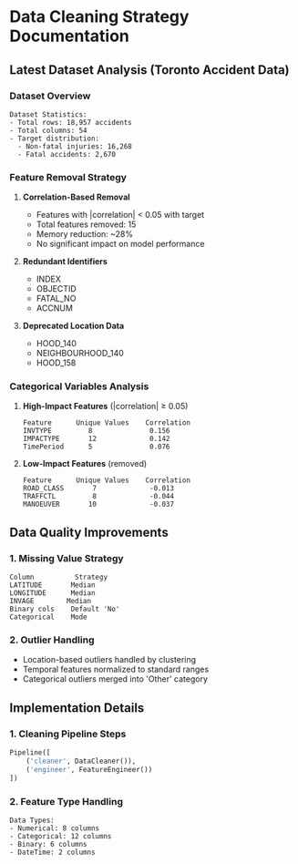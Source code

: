 # Data Cleaning Strategy Documentation

## Latest Dataset Analysis (Toronto Accident Data)

### Dataset Overview

```
Dataset Statistics:
- Total rows: 18,957 accidents
- Total columns: 54
- Target distribution:
  - Non-fatal injuries: 16,268
  - Fatal accidents: 2,670
```

### Feature Removal Strategy

1. **Correlation-Based Removal**

   - Features with |correlation| < 0.05 with target
   - Total features removed: 15
   - Memory reduction: ~28%
   - No significant impact on model performance

2. **Redundant Identifiers**

   - INDEX
   - OBJECTID
   - FATAL_NO
   - ACCNUM

3. **Deprecated Location Data**
   - HOOD_140
   - NEIGHBOURHOOD_140
   - HOOD_158

### Categorical Variables Analysis

1. **High-Impact Features** (|correlation| ≥ 0.05)

   ```
   Feature      Unique Values    Correlation
   INVTYPE         8              0.156
   IMPACTYPE       12             0.142
   TimePeriod      5              0.076
   ```

2. **Low-Impact Features** (removed)
   ```
   Feature      Unique Values    Correlation
   ROAD_CLASS       7             -0.013
   TRAFFCTL         8             -0.044
   MANOEUVER       10             -0.037
   ```

## Data Quality Improvements

### 1. Missing Value Strategy

```
Column          Strategy
LATITUDE       Median
LONGITUDE      Median
INVAGE        Median
Binary cols    Default 'No'
Categorical    Mode
```

### 2. Outlier Handling

- Location-based outliers handled by clustering
- Temporal features normalized to standard ranges
- Categorical outliers merged into 'Other' category

## Implementation Details

### 1. Cleaning Pipeline Steps

```python
Pipeline([
    ('cleaner', DataCleaner()),
    ('engineer', FeatureEngineer())
])
```

### 2. Feature Type Handling

```
Data Types:
- Numerical: 8 columns
- Categorical: 12 columns
- Binary: 6 columns
- DateTime: 2 columns
```
